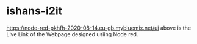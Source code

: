 # ishans-i2it
https://node-red-pkhfh-2020-08-14.eu-gb.mybluemix.net/ui
above is the Live Link of the Webpage designed usiing Node red. 
